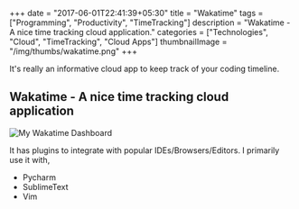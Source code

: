 +++
date = "2017-06-01T22:41:39+05:30"
title = "Wakatime"
tags = ["Programming", "Productivity", "TimeTracking"]
description = "Wakatime - A nice time tracking cloud application."
categories = ["Technologies", "Cloud", "TimeTracking", "Cloud Apps"]
thumbnailImage = "/img/thumbs/wakatime.png"
+++

It's really an informative cloud app to keep track of your coding timeline.
<!--more-->

## Wakatime - A nice time tracking cloud application

![My Wakatime Dashboard](/img/wakatime.png)

It has plugins to integrate with popular IDEs/Browsers/Editors. I primarily use it with, 

- Pycharm
- SublimeText
- Vim